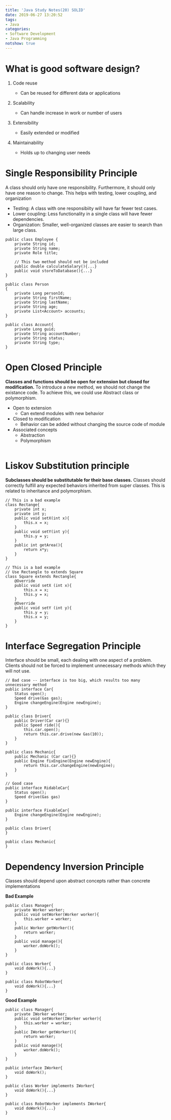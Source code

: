 ```yaml
---
title: 'Java Study Notes(20) SOLID'
date: 2019-06-27 13:20:52
tags: 
- Java
categories: 
- Software Development
- Java Programming
notshow: true
---
```


# What is good software design?

1. Code reuse
   - Can be reused for different data or applications

2. Scalability
   - Can handle increase in work or number of users

3. Extensibility
   - Easily extended or modified

4. Maintainability
   - Holds up to changing user needs

# Single Responsibility Principle
A class should only have one responsibility. Furthermore, it should only have one reason to change.
This helps with testing, lower coupling, and organization
* Testing: A class with one responsibiity will have far fewer test cases.
* Lower coupling: Less functionality in a single class will have fewer dependencies.
* Organization: Smaller, well-organized classes are easier to search than large class.
```
public class Employee {
    private String id;
    private String name;
    private Role title;

    // This two method should not be included
    public double calculateSalary(){...}
    public void storeToDatabase(){...}
}
```
```
public class Person
{
    private Long personId;
    private String firstName;
    private String lastName;
    private String age;
    private List<Account> accounts;
}

public class Account{
    private Long guid;
    private String accountNumber;
    private String status;
    private String type;
}
```

# Open Closed Principle
**Classes and functions should be open for extension but closed for modification.**
To introduce a new method, we should not change the existance code. To achieve this, we could use Abstract class or polymorphism.

- Open to extension
  - Can extend modules with new behavior
- Closed to modification
  - Behavior can be added without changing the source code of module
- Associated concepts
  - Abstraction
  - Polymorphism

```
```

# Liskov Substitution principle
**Subclasses should be substitutable for their base classes.**
Classes should correctly fulfill any expected behaviors inherited from super classes. This is related to inheritance and polymorphism.

```
// This is a bad example
class Rectange{
    private int x;
    private int y;
    public void setX(int x){
        this.x = x;
    }
    public void setY(int y){
        this.y = y;
    }
    public int getArea(){
        return x*y;
    }
}
```
```
// This is a bad example
// Use Rectangle to extends Square
class Square extends Rectangle{
    @Override
    public void setX (int x){
        this.x = x;
        this.y = x;
    }
    @Override
    public void setY (int y){
        this.y = y;
        this.x = y;
    }
}
```

# Interface Segregation Principle
Interface should be small, each dealing with one aspect of a problem. Clients should not be forced to implement unnecessary methods which they will not use.

```
// Bad case -- interface is too big, which results too many unnecessary method
public interface Car{
    Status open();
    Speed drive(Gas gas);
    Engine changeEngine(Engine newEngine);
}

public class Driver{
    public Driver(Car car){}
    public Speed ride(){
        this.car.open();
        return this.car.drive(new Gas(10));
    }
}

public class Mechanic{
    public Mechanic (Car car){}
    public Engine fixEngine(Engine newEngine){
        return this.car.changeEngine(newEngine);
    }
}
```

```
// Good case
public interface RidableCar{
    Status open();
    Speed drive(Gas gas)
}

public interface FixableCar{
    Engine changeEngine(Engine newEngine);
}

public class Driver{
}

public class Mechanic{
}
```



# Dependency Inversion Principle
Classes should depend upon abstract concepts rather than concrete implementations

**Bad Example**
```
public class Manager{
    private Worker worker;
    public void setWorker(Worker worker){
        this.worker = worker;
    }
    public Worker getWorker(){
        return worker;
    }
    public void manage(){
        worker.doWork();
    }
}
```
```
public class Worker{
    void doWork(){...}
}
```
```
public class RobotWorker{
    void doWork(){...}
}
```
**Good Example**
```
public class Manager{
    private IWorker worker;
    public void setWorker(IWorker worker){
        this.worker = worker;
    }
    public IWorker getWorker(){
        return worker;
    }
    public void manage(){
        worker.doWork();
    }
}
```
```
public interface IWorker{
    void doWork();
}
```
```
public class Worker implements IWorker{
    void doWork(){...}
}
```
```
public class RobotWorker implements IWorker{
    void doWork(){...}
}
```

